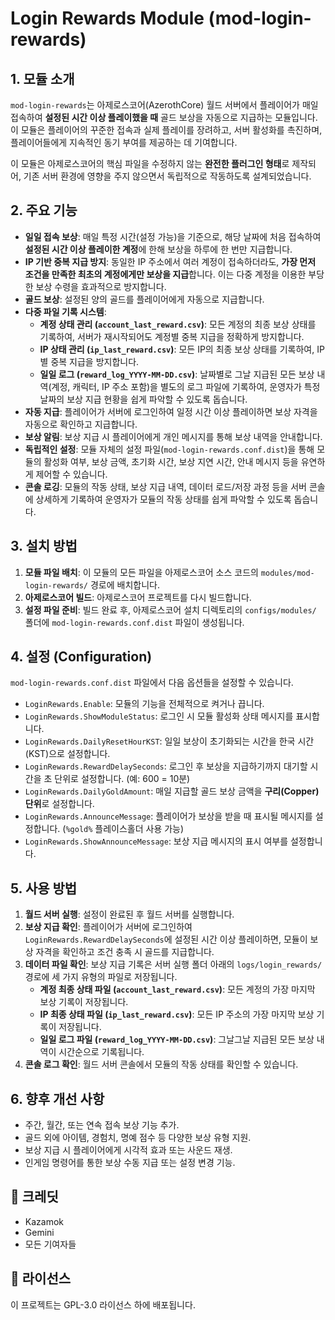 # Login Rewards Module (mod-login-rewards)

## 1. 모듈 소개

`mod-login-rewards`는 아제로스코어(AzerothCore) 월드 서버에서 플레이어가 매일 접속하여 **설정된 시간 이상 플레이했을 때** 골드 보상을 자동으로 지급하는 모듈입니다. 이 모듈은 플레이어의 꾸준한 접속과 실제 플레이를 장려하고, 서버 활성화를 촉진하며, 플레이어들에게 지속적인 동기 부여를 제공하는 데 기여합니다.

이 모듈은 아제로스코어의 핵심 파일을 수정하지 않는 **완전한 플러그인 형태**로 제작되어, 기존 서버 환경에 영향을 주지 않으면서 독립적으로 작동하도록 설계되었습니다.

## 2. 주요 기능

*   **일일 접속 보상**: 매일 특정 시간(설정 가능)을 기준으로, 해당 날짜에 처음 접속하여 **설정된 시간 이상 플레이한 계정**에 한해 보상을 하루에 한 번만 지급합니다.
*   **IP 기반 중복 지급 방지**: 동일한 IP 주소에서 여러 계정이 접속하더라도, **가장 먼저 조건을 만족한 최초의 계정에게만 보상을 지급**합니다. 이는 다중 계정을 이용한 부당한 보상 수령을 효과적으로 방지합니다.
*   **골드 보상**: 설정된 양의 골드를 플레이어에게 자동으로 지급합니다.
*   **다중 파일 기록 시스템**:
    *   **계정 상태 관리 (`account_last_reward.csv`)**: 모든 계정의 최종 보상 상태를 기록하여, 서버가 재시작되어도 계정별 중복 지급을 정확하게 방지합니다.
    *   **IP 상태 관리 (`ip_last_reward.csv`)**: 모든 IP의 최종 보상 상태를 기록하여, IP별 중복 지급을 방지합니다.
    *   **일일 로그 (`reward_log_YYYY-MM-DD.csv`)**: 날짜별로 그날 지급된 모든 보상 내역(계정, 캐릭터, IP 주소 포함)을 별도의 로그 파일에 기록하여, 운영자가 특정 날짜의 보상 지급 현황을 쉽게 파악할 수 있도록 돕습니다.
*   **자동 지급**: 플레이어가 서버에 로그인하여 일정 시간 이상 플레이하면 보상 자격을 자동으로 확인하고 지급합니다.
*   **보상 알림**: 보상 지급 시 플레이어에게 개인 메시지를 통해 보상 내역을 안내합니다.
*   **독립적인 설정**: 모듈 자체의 설정 파일(`mod-login-rewards.conf.dist`)을 통해 모듈의 활성화 여부, 보상 금액, 초기화 시간, 보상 지연 시간, 안내 메시지 등을 유연하게 제어할 수 있습니다.
*   **콘솔 로깅**: 모듈의 작동 상태, 보상 지급 내역, 데이터 로드/저장 과정 등을 서버 콘솔에 상세하게 기록하여 운영자가 모듈의 작동 상태를 쉽게 파악할 수 있도록 돕습니다.

## 3. 설치 방법

1.  **모듈 파일 배치**: 이 모듈의 모든 파일을 아제로스코어 소스 코드의 `modules/mod-login-rewards/` 경로에 배치합니다.
2.  **아제로스코어 빌드**: 아제로스코어 프로젝트를 다시 빌드합니다.
3.  **설정 파일 준비**: 빌드 완료 후, 아제로스코어 설치 디렉토리의 `configs/modules/` 폴더에 `mod-login-rewards.conf.dist` 파일이 생성됩니다.

## 4. 설정 (Configuration)

`mod-login-rewards.conf.dist` 파일에서 다음 옵션들을 설정할 수 있습니다.

- `LoginRewards.Enable`: 모듈의 기능을 전체적으로 켜거나 끕니다.
- `LoginRewards.ShowModuleStatus`: 로그인 시 모듈 활성화 상태 메시지를 표시합니다.
- `LoginRewards.DailyResetHourKST`: 일일 보상이 초기화되는 시간을 한국 시간(KST)으로 설정합니다.
- `LoginRewards.RewardDelaySeconds`: 로그인 후 보상을 지급하기까지 대기할 시간을 초 단위로 설정합니다. (예: 600 = 10분)
- `LoginRewards.DailyGoldAmount`: 매일 지급할 골드 보상 금액을 **구리(Copper) 단위**로 설정합니다.
- `LoginRewards.AnnounceMessage`: 플레이어가 보상을 받을 때 표시될 메시지를 설정합니다. (`%gold%` 플레이스홀더 사용 가능)
- `LoginRewards.ShowAnnounceMessage`: 보상 지급 메시지의 표시 여부를 설정합니다.

## 5. 사용 방법

1.  **월드 서버 실행**: 설정이 완료된 후 월드 서버를 실행합니다.
2.  **보상 지급 확인**: 플레이어가 서버에 로그인하여 `LoginRewards.RewardDelaySeconds`에 설정된 시간 이상 플레이하면, 모듈이 보상 자격을 확인하고 조건 충족 시 골드를 지급합니다.
3.  **데이터 파일 확인**: 보상 지급 기록은 서버 실행 폴더 아래의 `logs/login_rewards/` 경로에 세 가지 유형의 파일로 저장됩니다.
    *   **계정 최종 상태 파일 (`account_last_reward.csv`)**: 모든 계정의 가장 마지막 보상 기록이 저장됩니다.
    *   **IP 최종 상태 파일 (`ip_last_reward.csv`)**: 모든 IP 주소의 가장 마지막 보상 기록이 저장됩니다.
    *   **일일 로그 파일 (`reward_log_YYYY-MM-DD.csv`)**: 그날그날 지급된 모든 보상 내역이 시간순으로 기록됩니다.
4.  **콘솔 로그 확인**: 월드 서버 콘솔에서 모듈의 작동 상태를 확인할 수 있습니다.

## 6. 향후 개선 사항

*   주간, 월간, 또는 연속 접속 보상 기능 추가.
*   골드 외에 아이템, 경험치, 명예 점수 등 다양한 보상 유형 지원.
*   보상 지급 시 플레이어에게 시각적 효과 또는 사운드 재생.
*   인게임 명령어를 통한 보상 수동 지급 또는 설정 변경 기능.

## 👥 크레딧
- Kazamok
- Gemini
- 모든 기여자들

## 📄 라이선스

이 프로젝트는 GPL-3.0 라이선스 하에 배포됩니다.
